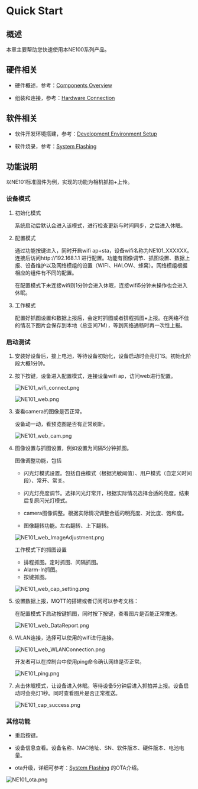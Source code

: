# Quick Start

## 概述

本章主要帮助您快速使用本NE100系列产品。

## 硬件相关

- 硬件概述，参考：[Components Overview](./Hardware%20Guide/Components%20Overview)

- 组装和连接，参考：[Hardware Connection](./Hardware%20Guide/Hardware%20Connection) 

## 软件相关

- 软件开发环境搭建，参考：[Development Environment Setup](./Software%20Guide/Development%20Environment%20Setup) 

- 软件烧录，参考：[System Flashing](./Software%20Guide/System%20Flashing%20and%20Initialization)

## 功能说明

以NE101标准固件为例，实现的功能为相机抓拍+上传。

### 设备模式

1. 初始化模式
   
   系统启动后默认会进入该模式，进行检查更新与时间同步，之后进入休眠。

2. 配置模式
   
   通过功能按键进入，同时开启wifi ap+sta，设备wifi名称为NE101_XXXXXX。连接后访问http://192.168.1.1 进行配置。功能有图像调节、抓图设置、数据上报、设备维护以及网络模组的设置（WIFI、HALOW、蜂窝）。网络模组根据相应的组件有不同的配置。
   
   在配置模式下未连接wifi则1分钟会进入休眠，连接wifi5分钟未操作也会进入休眠。

3. 工作模式
   
   配置好抓图设置和数据上报后，会定时抓图或者排程抓图+上报。在网络不佳的情况下图片会保存到本地（总空间7M），等到网络通畅时再一次性上报。

### 启动测试

1. 安装好设备后，接上电池，等待设备初始化，设备启动时会亮灯1S。初始化阶段大概1分钟。

2. 按下按键，设备进入配置模式，连接设备wifi ap，访问web进行配置。
   
   ![NE101_wifi_connect.png](./../../assets/NE101_wifi_connect.png)
   
   ![NE101_web.png](./../../assets/NE101_web.png)

3. 查看camera的图像是否正常。
   
   设备动一动，看预览图是否有正常刷新。
   
   ![NE101_web_cam.png](./../../assets/NE101_web_cam.png)

4. 图像设置与抓图设置，例如设置为间隔5分钟抓图。
   
   图像调整功能，包括
   
   - 闪光灯模式设置。包括自由模式（根据光敏阈值）、用户模式（自定义时间段）、常开、常关。
   
   - 闪光灯亮度调节。选择闪光灯常开，根据实际情况选择合适的亮度。结束后复原闪光灯模式。
   
   - camera图像调整。根据实际情况调整合适的明亮度、对比度、饱和度。
   
   - 图像翻转功能。左右翻转、上下翻转。
   
   ![NE101_web_ImageAdjustment.png](./../../assets/NE101_web_ImageAdjustment.png)
   
   工作模式下的抓图设置
   
   - 排程抓图。定时抓图、间隔抓图。
   - Alarm-In抓图。
   - 按键抓图。
   
   ![NE101_web_cap_setting.png](./../../assets/NE101_web_cap_setting.png)

5. 设置数据上报，MQTT的搭建或者订阅可以参考文档：
   
   在配置模式下启动按键抓图，同时按下按键，查看图片是否能正常推送。
   
   ![NE101_web_DataReport.png](./../../assets/NE101_web_DataReport.png)

6. WLAN连接，选择可以使用的wifi进行连接。
   
   ![NE101_web_WLANConnection.png](./../../assets/NE101_web_WLANConnection.png)
   
   开发者可以在控制台中使用ping命令确认网络是否正常。
   
   ![NE101_ping.png](./../../assets/NE101_ping.png)

7. 点击休眠模式，让设备进入休眠。等待设备5分钟后进入抓拍并上报。设备启动时会亮灯1秒。同时查看图片是否正常推送。
   
   ![NE101_cap_success.png](./../../assets/NE101_cap_success.png)

### 其他功能

- 重启按键。

- 设备信息查看。设备名称、MAC地址、SN、软件版本、硬件版本、电池电量。

- ota升级，详细可参考：[System Flashing](./Software%20Guide/System%20Flashing%20and%20Initialization) 的OTA介绍。

![NE101_ota.png](./../../assets/NE101_ota.png)
